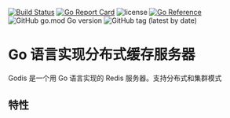 [![Build Status](https://github.com/stream1080/godis/actions/workflows/go.yml/badge.svg)](https://github.com/stream1080/godis/actions?query=branch%3Amaster) 
[![Go Report Card](https://goreportcard.com/badge/github.com/stream1080/godis)](https://goreportcard.com/report/github.com/stream1080/godis)
![license](https://img.shields.io/github/license/stream1080/godis)
[![Go Reference](https://pkg.go.dev/badge/github.com/stream1080/godis.svg)](https://pkg.go.dev/github.com/stream1080/godis)
![GitHub go.mod Go version](https://img.shields.io/github/go-mod/go-version/stream1080/godis)
![GitHub tag (latest by date)](https://img.shields.io/github/v/tag/stream1080/godis)

# Go 语言实现分布式缓存服务器

Godis 是一个用 Go 语言实现的 Redis 服务器。支持分布式和集群模式

## 特性

